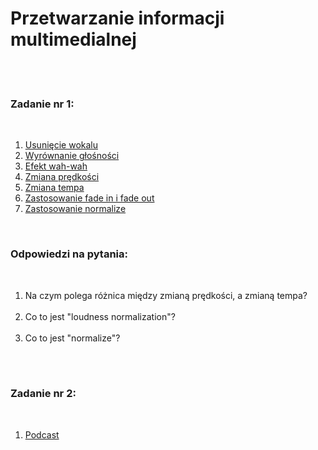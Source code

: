 <h1>Przetwarzanie informacji multimedialnej</h1>
</br>
</br>
<h3>Zadanie nr 1:</h3>
</br>
<OL>
  <li> <a href="https://drive.google.com/file/d/1VGrPtAcNMUrLkrWk9rv8rzEQkRgEsryb/view?usp=sharing">Usunięcie wokalu</a></li>
  <li><a href="https://drive.google.com/file/d/11qgdks2xI1v5B5ewHyiWVA0q62a0ONdw/view?usp=sharing">Wyrównanie głośności</a></li>
  <li><a href="https://drive.google.com/file/d/1QcLkIstbGZXnXJkiNDTBpX9kMIXZZfue/view?usp=sharing">Efekt wah-wah</a></li>
  <li><a href="https://drive.google.com/file/d/12Vp7N5jRL-lCysKbI7VgnMVtGVwCPE7P/view?usp=sharing">Zmiana prędkości</a></li>
  <li><a href="https://drive.google.com/file/d/12jjSFsE5425gFv8r4cEsFImIgMBRpEqd/view?usp=sharing">Zmiana tempa</a></li>
  <li><a href="https://drive.google.com/file/d/1y6Yz001vBfFiUAHCteoVAPg4mqdbMhKk/view?usp=sharing">Zastosowanie fade in i fade out</a></li>
  <li><a href="https://drive.google.com/file/d/1yX9uHyXOU66x9YfkwV0DTSCk5ulBNisz/view?usp=sharing">Zastosowanie normalize</a></li>
  </OL>
 </br>
 <h3>Odpowiedzi na pytania:</h3>
 </br>
 <OL>
  <li> Na czym polega różnica między zmianą prędkości, a zmianą tempa?</li>
  </br>
  <li> Co to jest "loudness normalization"?</li>
  </br>
  <li> Co to jest "normalize"? </li>
  
 </OL>
 </br>
 </br>
 <h3>Zadanie nr 2:</h3>
 </br>
 <OL>
  <li><a href="https://drive.google.com/file/d/1XtDkUdJu-95Mx3-fBv5-VZf6mToFH5nP/view?usp=sharing">Podcast</a></li>
 </OL>

